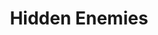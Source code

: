 ---
mission_id: hidden
editorsChoice:
title: "Hidden Enemies"
authors: 
    - "Ryan Briggs"
date:
filename: "hidden.zip"
description: "An Imperial spy has informed the Alliance of a gathering of high-ranking Imperial officials at a hidden base on the planet Hoth. Your job is to secure a data tape being carried by one of the officials before overloading the power generator and destroying the base."
heroImage:
levelReplaced:	SECBASE
difficulty: yes
bm:	no
fme: no
wax: no
three_do: no
voc: no
gmd: no
vue: no
lfd: no
base: "New level from scratch" 
editors: "WDFUSE 2.00"

---